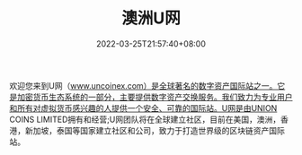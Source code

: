 ﻿---
weight: 
title: "澳洲U网"
description: "Union Coins公司是一家位于西澳大利亚珀斯的区块链技术公司，主要提供数字资产交换服务。"
date: 2022-03-25T21:57:40+08:00
lastmod: 2022-03-25T16:45:40+08:00
draft: false
authors: ["Metabd"]
featuredImage: "aozhouuwang.webp"
link: ""
tags: ["交易所","澳洲U网"]
categories: ["navigation"]
navigation: ["交易所"]
lightgallery: true
toc: true
pinned: false
recommend: false
recommend1: false
---
欢迎您来到U网（www.uncoinex.com）是全球著名的数字资产国际站之一。它是加密货币生态系统的一部分，主要提供数字资产交换服务。我们致力为专业用户和所有对虚拟货币感兴趣的人提供一个安全、可靠的国际站。U网是由UNION COINS LIMITED拥有和经营;U网团队将在全球建立社区，目前在美国，澳洲，香港，新加坡，泰国等国家建立社区和公司，致力于打造世界级的区块链资产国际站。
